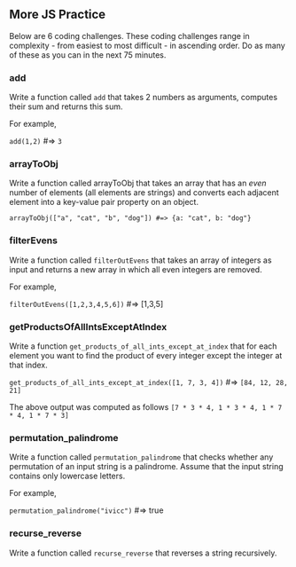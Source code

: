 ## More JS Practice 

Below are 6 coding challenges. These coding challenges range in complexity - from easiest to most difficult - in ascending order. Do as many of these as you can in the next 75 minutes.

### add

Write a function called `add` that takes 2 numbers as arguments, computes their sum and returns this sum.

For example,  

`add(1,2)` #=> `3`

### arrayToObj

Write a function called arrayToObj that takes an array that has an *even* number of elements (all elements are strings) and converts each adjacent element into a key-value pair property on an object. 

`arrayToObj(["a", "cat", "b", "dog"]) #=> {a: "cat", b: "dog"}`

### filterEvens 

Write a function called `filterOutEvens` that takes an array of integers as input and returns a new array in which all even integers are removed.

For example, 

`filterOutEvens([1,2,3,4,5,6])` #=> [1,3,5]

### getProductsOfAllIntsExceptAtIndex

Write a function `get_products_of_all_ints_except_at_index` that for each element you want to find the product of every integer except the integer at that index.

`get_products_of_all_ints_except_at_index([1, 7, 3, 4])` #=>   `[84, 12, 28, 21]`

The above output was computed as follows `[7 * 3 * 4, 1 * 3 * 4, 1 * 7 * 4, 1 * 7 * 3]`

### permutation_palindrome 

Write a function called `permutation_palindrome` that checks whether any permutation of an input string is a palindrome. Assume that the input string contains only lowercase letters.

For example, 

`permutation_palindrome("ivicc")` #=> true

### recurse_reverse

Write a function called `recurse_reverse` that reverses a string recursively.